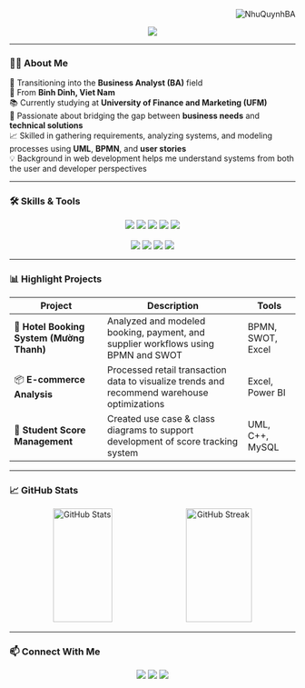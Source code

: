 <p align="right">
  <img src="https://komarev.com/ghpvc/?username=NhuQuynhBA&label=visitors&color=blue&style=flat" alt="NhuQuynhBA" />
</p>

<!-- Banner -->
<p align="center">
  <img src="https://readme-typing-svg.herokuapp.com?font=Righteous&size=45&color=F7A41D&center=true&vCenter=true&width=700&height=60&lines=Welcome+to+my+GitHub+👋;+I'm+Nhu+Quynh+!" />
</p>

---

### 👩‍💻 About Me

🎯 Transitioning into the **Business Analyst (BA)** field  
📍 From **Binh Dinh, Viet Nam**  
📚 Currently studying at **University of Finance and Marketing (UFM)**  
🧠 Passionate about bridging the gap between **business needs** and **technical solutions**  
📈 Skilled in gathering requirements, analyzing systems, and modeling processes using **UML**, **BPMN**, and **user stories**  
💡 Background in web development helps me understand systems from both the user and developer perspectives

---

### 🛠️ Skills & Tools

<p align="center">
  <!-- BA Tools -->
  <img src="https://img.shields.io/badge/UML-000000?style=for-the-badge&logo=uml&logoColor=white"/>
  <img src="https://img.shields.io/badge/BPMN-0052CC?style=for-the-badge&logo=business-process-model&logoColor=white"/>
  <img src="https://img.shields.io/badge/Microsoft%20Excel-217346?style=for-the-badge&logo=microsoft-excel&logoColor=white"/>
  <img src="https://img.shields.io/badge/Power%20BI-F2C811?style=for-the-badge&logo=power-bi&logoColor=black"/>
  <img src="https://img.shields.io/badge/Draw.io-F08705?style=for-the-badge&logo=diagrams.net&logoColor=white"/>
  <br><br>
  <!-- Dev Tools -->
  <img src="https://img.shields.io/badge/HTML-E34F26?style=for-the-badge&logo=html5&logoColor=white"/>
  <img src="https://img.shields.io/badge/CSS-1572B6?style=for-the-badge&logo=css3&logoColor=white"/>

  <img src="https://img.shields.io/badge/MySQL-4479A1?style=for-the-badge&logo=mysql&logoColor=white"/>
  <img src="https://img.shields.io/badge/VS_Code-007ACC?style=for-the-badge&logo=visualstudiocode&logoColor=white"/>
</p>

---

### 📊 Highlight Projects

| Project | Description | Tools |
|--------|-------------|-------|
| 🏨 **Hotel Booking System (Mường Thanh)** | Analyzed and modeled booking, payment, and supplier workflows using BPMN and SWOT | BPMN, SWOT, Excel |
| 📦 **E-commerce Analysis** | Processed retail transaction data to visualize trends and recommend warehouse optimizations | Excel, Power BI |
| 🧾 **Student Score Management** | Created use case & class diagrams to support development of score tracking system | UML, C++, MySQL |

---

### 📈 GitHub Stats

<div align="center">
  <img src="https://github-readme-stats.vercel.app/api?username=NhuQuynhBA&show_icons=true&theme=tokyonight" alt="GitHub Stats" height="200" width="45.5%"/>
  <img src="https://github-readme-streak-stats.herokuapp.com/?user=NhuQuynhBA&theme=tokyonight" alt="GitHub Streak" height="200" width="48%"/>
</div>

---

### 📫 Connect With Me

<p align="center">
  <a href="mailto:caonhuquynhwl@gmail.com"><img src="https://img.shields.io/badge/Gmail-D14836?style=for-the-badge&logo=gmail&logoColor=white"/></a>
  <a href="https://www.facebook.com/caonhuquynhwl3004" target="_blank"><img src="https://img.shields.io/badge/Facebook-1877F2?style=for-the-badge&logo=facebook&logoColor=white"/></a>
  <a href="https://NhuQuynhBA.github.io/Portfolio/"><img src="https://img.shields.io/badge/Portfolio-000000?style=for-the-badge&logo=About.me&logoColor=white"/></a>
</p>
